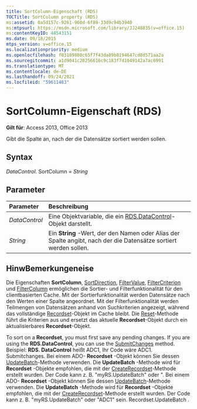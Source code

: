 ```yaml
---
title: SortColumn-Eigenschaft (RDS)
TOCTitle: SortColumn property (RDS)
ms:assetid: 0a5d157c-9261-960d-6f89-33d9c94b3940
ms:mtpsurl: https://msdn.microsoft.com/library/JJ248835(v=office.15)
ms:contentKeyID: 48543151
ms.date: 09/18/2015
mtps_version: v=office.15
ms.localizationpriority: medium
ms.openlocfilehash: f03189808c65f7f43da89b8194647cd8d571aa2a
ms.sourcegitcommit: a1d9041c20256616c9c183f7d1049142a7ac6991
ms.translationtype: MT
ms.contentlocale: de-DE
ms.lasthandoff: 09/24/2021
ms.locfileid: "59611483"
---
```

# <a name="sortcolumn-property-rds"></a>SortColumn-Eigenschaft (RDS)

**Gilt für**: Access 2013, Office 2013

Gibt die Spalte an, nach der die Datensätze sortiert werden sollen.

## <a name="syntax"></a>Syntax

*DataControl*. SortColumn = *String*

## <a name="parameters"></a>Parameter

|Parameter|Beschreibung|
|:--------|:----------|
|*DataControl* |Eine Objektvariable, die ein [RDS.DataControl](datacontrol-object-rds.md)-Objekt darstellt.|
|*String* |Ein **String** -Wert, der den Namen oder Alias der Spalte angibt, nach der die Datensätze sortiert werden sollen.|

## <a name="remarks"></a>HinwBemerkungeneise

Die Eigenschaften **SortColumn**, [SortDirection](sortdirection-property-rds.md), [FilterValue](filtervalue-property-rds.md), [FilterCriterion](filtercriterion-property-rds.md) und [FilterColumn](filtercolumn-property-rds.md) ermöglichen die Sortier- und Filterfunktionalität für den clientbasierten Cache. Mit der Sortierfunktionalität werden Datensätze nach den Werten einer Spalte angeordnet. Mit der Filterfunktionalität werden Teilmengen von Datensätzen anhand von Suchkriterien angezeigt, während das vollständige [Recordset](recordset-object-ado.md)-Objekt im Cache bleibt. Die [Reset](reset-method-rds.md)-Methode führt die Kriterien aus und ersetzt das aktuelle **Recordset**-Objekt durch ein aktualisierbares **Recordset**-Objekt.

To sort on a **Recordset**, you must first save any pending changes. If you are using the **RDS.DataControl**, you can use the [SubmitChanges](submitchanges-method-rds.md) method. Beispiel: **RDS. DataControl** heißt ADC1, Ihr Code wäre ADC1. Submitchanges. Bei einem ADO- **Recordset** -Objekt können Sie dessen [UpdateBatch](updatebatch-method-ado.md)-Methode verwenden. Die **UpdateBatch** -Methode wird für **Recordset** -Objekte empfohlen, die mit der [CreateRecordset](createrecordset-method-rds.md)-Methode erstellt wurden. Der Code kann z. B. "myRS.UpdateBatch" oder ". Bei einem ADO- **Recordset** -Objekt können Sie dessen [UpdateBatch](updatebatch-method-ado.md)-Methode verwenden. Die **UpdateBatch** -Methode wird für **Recordset** -Objekte empfohlen, die mit der [CreateRecordset](createrecordset-method-rds.md)-Methode erstellt wurden. Der Code kann z. B. "myRS.UpdateBatch" oder "ADC1" sein. Recordset.UpdateBatch .

